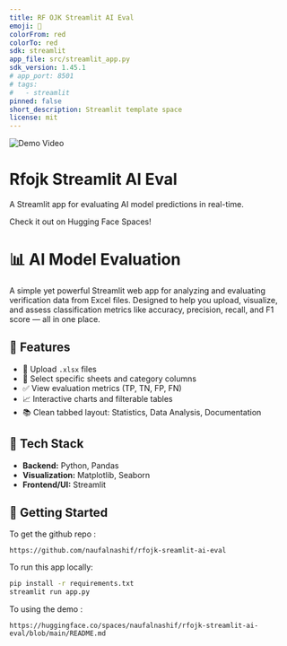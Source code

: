 ```yaml
---
title: RF OJK Streamlit AI Eval
emoji: 🚀
colorFrom: red
colorTo: red
sdk: streamlit
app_file: src/streamlit_app.py
sdk_version: 1.45.1
# app_port: 8501
# tags:
#   - streamlit
pinned: false
short_description: Streamlit template space
license: mit
---
```



<!-- ![Demo Video](src/assets/streamlit-demo.gif) -->
![Demo Video](https://huggingface.co/datasets/naufalnashif/assets-rfojk/resolve/main/streamlit-demo.gif)

# Rfojk Streamlit AI Eval

A Streamlit app for evaluating AI model predictions in real-time.

Check it out on Hugging Face Spaces!


# 📊 AI Model Evaluation

A simple yet powerful Streamlit web app for analyzing and evaluating verification data from Excel files. Designed to help you upload, visualize, and assess classification metrics like accuracy, precision, recall, and F1 score — all in one place.

## 🔧 Features

- 📁 Upload `.xlsx` files
- 📄 Select specific sheets and category columns
- ✅ View evaluation metrics (TP, TN, FP, FN)
- 📈 Interactive charts and filterable tables
- 📚 Clean tabbed layout: Statistics, Data Analysis, Documentation

## 🧱 Tech Stack

- **Backend:** Python, Pandas
- **Visualization:** Matplotlib, Seaborn
- **Frontend/UI:** Streamlit

## 🚀 Getting Started

To get the github repo :
```
https://github.com/naufalnashif/rfojk-sreamlit-ai-eval
```

To run this app locally:

```bash
pip install -r requirements.txt
streamlit run app.py
``` 

To using the demo :
``` huggingface
https://huggingface.co/spaces/naufalnashif/rfojk-streamlit-ai-eval/blob/main/README.md
```

